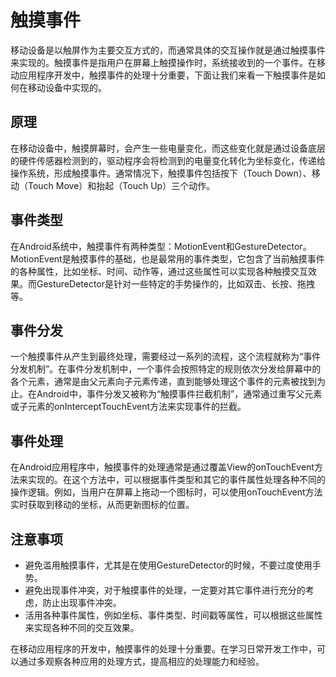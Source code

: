 # 触摸事件

移动设备是以触屏作为主要交互方式的，而通常具体的交互操作就是通过触摸事件来实现的。触摸事件是指用户在屏幕上触摸操作时，系统接收到的一个事件。在移动应用程序开发中，触摸事件的处理十分重要，下面让我们来看一下触摸事件是如何在移动设备中实现的。

## 原理

在移动设备中，触摸屏幕时，会产生一些电量变化，而这些变化就是通过设备底层的硬件传感器检测到的，驱动程序会将检测到的电量变化转化为坐标变化，传递给操作系统，形成触摸事件。通常情况下，触摸事件包括按下（Touch Down）、移动（Touch Move）和抬起（Touch Up）三个动作。

## 事件类型

在Android系统中，触摸事件有两种类型：MotionEvent和GestureDetector。MotionEvent是触摸事件的基础，也是最常用的事件类型，它包含了当前触摸事件的各种属性，比如坐标、时间、动作等，通过这些属性可以实现各种触摸交互效果。而GestureDetector是针对一些特定的手势操作的，比如双击、长按、拖拽等。

## 事件分发

一个触摸事件从产生到最终处理，需要经过一系列的流程，这个流程就称为“事件分发机制”。在事件分发机制中，一个事件会按照特定的规则依次分发给屏幕中的各个元素，通常是由父元素向子元素传递，直到能够处理这个事件的元素被找到为止。在Android中，事件分发又被称为“触摸事件拦截机制”，通常通过重写父元素或子元素的onInterceptTouchEvent方法来实现事件的拦截。

## 事件处理

在Android应用程序中，触摸事件的处理通常是通过覆盖View的onTouchEvent方法来实现的。在这个方法中，可以根据事件类型和其它的事件属性处理各种不同的操作逻辑。例如，当用户在屏幕上拖动一个图标时，可以使用onTouchEvent方法实时获取到移动的坐标，从而更新图标的位置。

## 注意事项

- 避免滥用触摸事件，尤其是在使用GestureDetector的时候，不要过度使用手势。
- 避免出现事件冲突，对于触摸事件的处理，一定要对其它事件进行充分的考虑，防止出现事件冲突。
- 活用各种事件属性，例如坐标、事件类型、时间戳等属性，可以根据这些属性来实现各种不同的交互效果。

在移动应用程序的开发中，触摸事件的处理十分重要。在学习日常开发工作中，可以通过多观察各种应用的处理方式，提高相应的处理能力和经验。